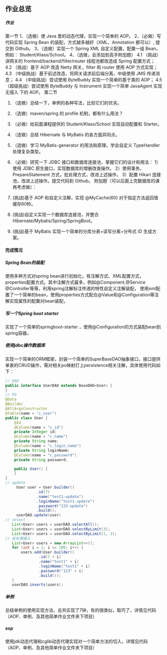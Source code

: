 ## 作业总览

##### 作业

第一节
1、（选做）使 Java 里的动态代理，实现一个简单的 AOP。
2、（必做）写代码实现 Spring Bean 的装配，方式越多越好（XML、Annotation 都可以）,
提交到 Github。
3、（选做）实现一个 Spring XML 自定义配置，配置一组 Bean，例如：
Student/Klass/School。
4、（选做，会添加到高手附加题）
4.1 （挑战）讲网关的 frontend/backend/filter/router 线程池都改造成 Spring 配置方式；
4.2 （挑战）基于 AOP 改造 Netty 网关，filter 和 router 使用 AOP 方式实现；
4.3 （中级挑战）基于前述改造，将网关请求前后端分离，中级使用 JMS 传递消息；
4.4 （中级挑战）尝试使用 ByteBuddy 实现一个简单的基于类的 AOP；
4.5 （超级挑战）尝试使用 ByteBuddy 与 Instrument 实现一个简单 JavaAgent 实现无侵入
下的 AOP。
第二节

1. （选做）总结一下，单例的各种写法，比较它们的优劣。

2. （选做）maven/spring 的 profile 机制，都有什么用法？
3. （必做）给前面课程提供的 Student/Klass/School 实现自动配置和 Starter。
4. （选做）总结 Hibernate 与 MyBatis 的各方面异同点。
5. （选做）学习 MyBatis-generator 的用法和原理，学会自定义 TypeHandler 处理复杂类型。
6. （必做）研究一下 JDBC 接口和数据库连接池，掌握它们的设计和用法：
1）使用 JDBC 原生接口，实现数据库的增删改查操作。
2）使用事务，PrepareStatement 方式，批处理方式，改进上述操作。
3）配置 Hikari 连接池，改进上述操作。提交代码到 Github。
附加题（可以后面上完数据库的课再考虑做）：
1. (挑战)基于 AOP 和自定义注解，实现 @MyCache(60) 对于指定方法返回值缓存60秒。
2. (挑战)自定义实现一个数据库连接池，并整合 Hibernate/Mybatis/Spring/SpringBoot。
3. (挑战)基于 MyBatis 实现一个简单的分库分表+读写分离+分布式 ID 生成方案。

#### 完成情况

##### Spring Bean的装配

使用多种方式对spring bean进行初始化，有注解方式、XML配置方式，properties配置方式。其中注解方式最多，例如@Component,@Service @Controller等等，利用spring注解标注传递的特性自定义注解装配， 使用xml配置了一个简单的bean，使用properties方式配合@Value和@Configuration等注解实现属性的配置对bean装配，

##### 写一个Spring boot starter 

实现了一个简单的springboot-starter ，使用@Configuration的方式装配bean到spring容器，

##### 使用jdbc操作数据库

实现一个简单的ORM框架，封装一个简单的SuperBaseDAO抽象接口，接口提供单表的CRUD操作，需对相关po映射打上persistence相关注解，具体使用代码如下： 

```java
// DAO
public interface UserDAO extends BaseDAO<User> {
}
// PO
@Data
@Builder
@AllArgsConstructor
@Table(name = "c_user")
public class User {
    @Id
    @Column(name = "c_id")
    private Integer id;
    @Column(name = "c_name")
    private String name;
    @Column(name = "c_login_name")
    private String loginName;
    @Column(name = "c_password")
    private String password;

    public User() {
    }
}
// update 
     User user = User.builder()
              .id(7)
              .name("test1-update")
              .loginName("test1-update")
              .password("123-update")
              .build();
     userDAO.update(user)
// select
   List<User> users = userDAO.selectAll();
   List<User> users = userDAO.selectByLimit(3);
   List<User> users = userDAO.selectByLimit(1, 2);
// 批处理插入
   List<User> users = new ArrayList<>();
   for (int i = 1; i <= 100; i++) {
       users.add(User.builder()
               .id(7 + i)
               .name("test1" + i)
               .loginName("test1" + i)
               .password("123" + i)
               .build());
   }
   userDAO.inserts(users);
```

##### 单例

总结单例的使用实现方法，总共实现了7钟，有的很类似，取巧了，详情见代码（AOP、单例、及其他简单作业文件夹下项目）

##### sop

使用jdk动态代理和cglib动态代理实现对一个简单方法的切入，详情见代码（AOP、单例、及其他简单作业文件夹下项目）

##### 

